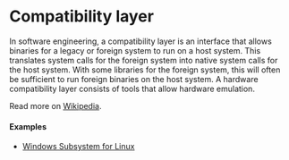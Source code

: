 # Compatibility layer

In software engineering, a compatibility layer is an interface that allows binaries for a legacy or foreign system to run on a host system. This translates system calls for the foreign system into native system calls for the host system. With some libraries for the foreign system, this will often be sufficient to run foreign binaries on the host system. A hardware compatibility layer consists of tools that allow hardware emulation.

Read more on [Wikipedia](https://en.wikipedia.org/wiki/Compatibility_layer).

#### Examples
- [Windows Subsystem for Linux](windows-subsystem-for-linux.md)
